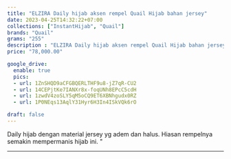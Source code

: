 ```yaml
---
title: "ELZIRA Daily hijab aksen rempel Quail Hijab bahan jersey"
date: 2023-04-25T14:32:22+07:00
collections: ["InstantHijab", "Quail"]
brands: "Quail"
grams: "255"
description : "ELZIRA Daily hijab aksen rempel Quail Hijab bahan jersey"
price: "78,000.00"

google_drive:
  enable: true
  pics:
  - url: 1ZnSHQD9aCFGBQERLTHF9u8-jZ7qR-CU2
  - url: 14CEPjtKe7IANXr8x-foqUNh8EPcC5cdH
  - url: 1zwdV4zoSLY5qM5oCQ9ET6XBNhgudx0RZ
  - url: 1P0NEqs13AqlY31Hyr6H3In4ISkVQk6rO

draft: false
---
```


Daily hijab dengan material jersey yg adem dan halus. Hiasan rempelnya semakin mempermanis hijab ini. 
"

-----------    
 
